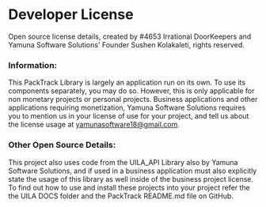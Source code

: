 # Developer License
Open source license details, created by #4653 Irrational DoorKeepers and Yamuna Software Solutions' Founder Sushen Kolakaleti, rights reserved.

### Information:
This PackTrack Library is largely an application run on its own. To use its components separately, you may do so. However, this is only applicable for non
monetary projects or personal projects. Business applications and other applications requiring monetization, Yamuna Software Solutions requires you to mention
us in your license of use for your project, and tell us about the license usage at yamunasoftware18@gmail.com. 

### Other Open Source Details:
This project also uses code from the UILA_API Library also by Yamuna Software Solutions, and if used in a business application must also explicitly state
the usage of this library as well inside of the business project license. To find out how to use and install these projects into your project refer the the UILA 
DOCS folder and the PackTrack README.md file on GitHub. 